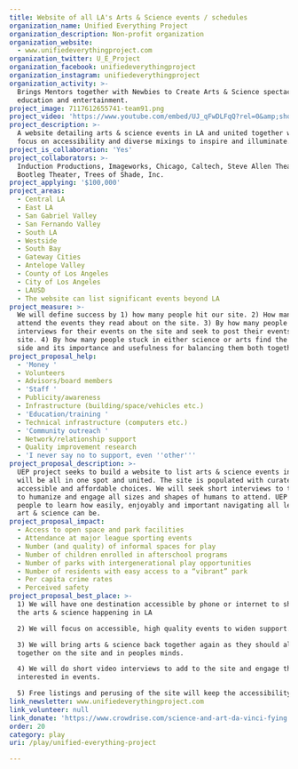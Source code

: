 ```yaml
---
title: Website of all LA's Arts & Science events / schedules
organization_name: Unified Everything Project
organization_description: Non-profit organization
organization_website:
  - www.unifiedeverythingproject.com
organization_twitter: U_E_Project
organization_facebook: unifiedeverythingproject
organization_instagram: unifiedeverythingproject
organization_activity: >-
  Brings Mentors together with Newbies to Create Arts & Science spectacles for
  education and entertainment.
project_image: 7117612655741-team91.png
project_video: 'https://www.youtube.com/embed/UJ_qFwDLFqQ?rel=0&amp;showinfo=0'
project_description: >-
  A website detailing arts & science events in LA and united together with a
  focus on accessibility and diverse mixings to inspire and illuminate.
project_is_collaboration: 'Yes'
project_collaborators: >-
  Induction Productions, Imageworks, Chicago, Caltech, Steve Allen Theater,
  Bootleg Theater, Trees of Shade, Inc.
project_applying: '$100,000'
project_areas:
  - Central LA
  - East LA
  - San Gabriel Valley
  - San Fernando Valley
  - South LA
  - Westside
  - South Bay
  - Gateway Cities
  - Antelope Valley
  - County of Los Angeles
  - City of Los Angeles
  - LAUSD
  - The website can list significant events beyond LA
project_measure: >-
  We will define success by 1) how many people hit our site. 2) How many people
  attend the events they read about on the site. 3) By how many people give
  interviews for their events on the site and seek to post their events on the
  site. 4) By how many people stuck in either science or arts find the other
  side and its importance and usefulness for balancing them both together.
project_proposal_help:
  - 'Money '
  - Volunteers
  - Advisors/board members
  - 'Staff '
  - Publicity/awareness
  - Infrastructure (building/space/vehicles etc.)
  - 'Education/training '
  - Technical infrastructure (computers etc.)
  - 'Community outreach '
  - Network/relationship support
  - Quality improvement research
  - 'I never say no to support, even ''other'''
project_proposal_description: >-
  UEP project seeks to build a website to list arts & science events in LA. It
  will be all in one spot and united. The site is populated with curated,
  accessible and affordable choices. We will seek short interviews to the events
  to humanize and engage all sizes and shapes of humans to attend. UEP wants
  people to learn how easily, enjoyably and important navigating all levels of
  art & science can be.
project_proposal_impact:
  - Access to open space and park facilities
  - Attendance at major league sporting events
  - Number (and quality) of informal spaces for play
  - Number of children enrolled in afterschool programs
  - Number of parks with intergenerational play opportunities
  - Number of residents with easy access to a “vibrant” park
  - Per capita crime rates
  - Perceived safety
project_proposal_best_place: >-
  1) We will have one destination accessible by phone or internet to show all
  the arts & science happening in LA

  2) We will focus on accessible, high quality events to widen support.

  3) We will bring arts & science back together again as they should always be
  together on the site and in peoples minds.

  4) We will do short video interviews to add to the site and engage those
  interested in events. 

  5) Free listings and perusing of the site will keep the accessibility high.
link_newsletter: www.unifiedeverythingproject.com
link_volunteer: null
link_donate: 'https://www.crowdrise.com/science-and-art-da-vinci-fying'
order: 20
category: play
uri: /play/unified-everything-project

---
```

